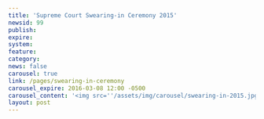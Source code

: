 ```yaml
---
title: 'Supreme Court Swearing-in Ceremony 2015'
newsid: 99
publish: 
expire: 
system: 
feature: 
category: 
news: false
carousel: true
link: /pages/swearing-in-ceremony
carousel_expire: 2016-03-08 12:00 -0500
carousel_content: '<img src=''/assets/img/carousel/swearing-in-2015.jpg'' alt=''chief justice reif and vice chief justice combs being sworn in. Title ""Supreme Court of Oklahoma, 2015 Swearing-In""'' />'
layout: post
---
```

